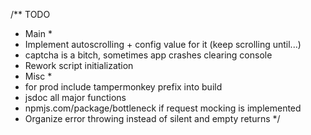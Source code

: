 /** TODO
 * Main *
 * Implement autoscrolling + config value for it (keep scrolling until...)
 * captcha is a bitch, sometimes app crashes clearing console
 * Rework script initialization
 * Misc *
 * for prod include tampermonkey prefix into build
 * jsdoc all major functions
 * npmjs.com/package/bottleneck if request mocking is implemented
 * Organize error throwing instead of silent and empty returns
 */